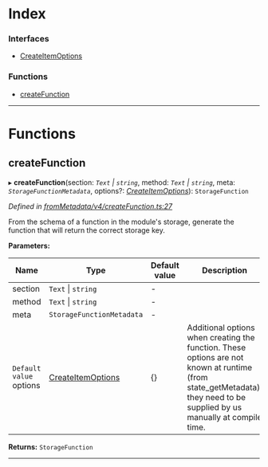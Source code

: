 

# Index

### Interfaces

* [CreateItemOptions](../interfaces/_frommetadata_v4_createfunction_.createitemoptions.md)

### Functions

* [createFunction](_frommetadata_v4_createfunction_.md#createfunction)

---

# Functions

<a id="createfunction"></a>

##  createFunction

▸ **createFunction**(section: *`Text` \| `string`*, method: *`Text` \| `string`*, meta: *`StorageFunctionMetadata`*, options?: *[CreateItemOptions](../interfaces/_frommetadata_v4_createfunction_.createitemoptions.md)*): `StorageFunction`

*Defined in [fromMetadata/v4/createFunction.ts:27](https://github.com/polkadot-js/api/blob/db78aeb/packages/type-storage/src/fromMetadata/v4/createFunction.ts#L27)*

From the schema of a function in the module's storage, generate the function that will return the correct storage key.

**Parameters:**

| Name | Type | Default value | Description |
| ------ | ------ | ------ | ------ |
| section | `Text` \| `string` | - |
| method | `Text` \| `string` | - |
| meta | `StorageFunctionMetadata` | - |
| `Default value` options | [CreateItemOptions](../interfaces/_frommetadata_v4_createfunction_.createitemoptions.md) |  {} |  Additional options when creating the function. These options are not known at runtime (from state\_getMetadata), they need to be supplied by us manually at compile time. |

**Returns:** `StorageFunction`

___

